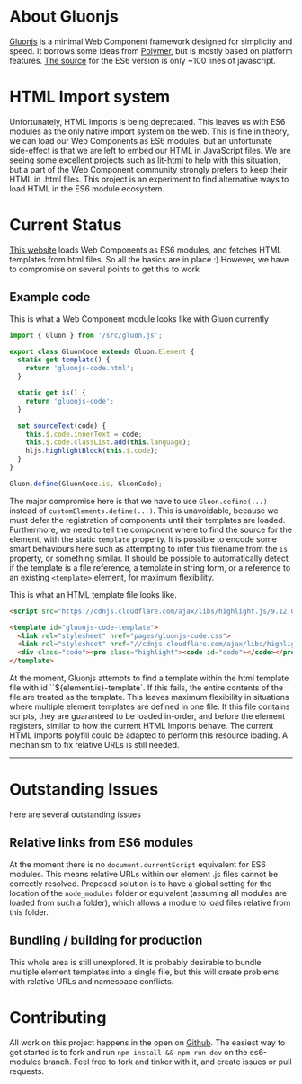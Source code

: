 # About Gluonjs

[Gluonjs](https://gluonjs.ruph.in/) is a minimal Web Component framework designed for simplicity and speed. It borrows some ideas from [Polymer](https://www.polymer-project.org/), but is mostly based on platform features. [The source](https://github.com/ruphin/gluonjs/blob/es6-modules/src/gluon.js) for the ES6 version is only ~100 lines of javascript.

# HTML Import system

Unfortunately, HTML Imports is being deprecated. This leaves us with ES6 modules as the only native import system on the web. This is fine in theory, we can load our Web Components as ES6 modules, but an unfortunate side-effect is that we are left to embed our HTML in JavaScript files.
We are seeing some excellent projects such as [lit-html](https://github.com/PolymerLabs/lit-html) to help with this situation, but a part of the Web Component community strongly prefers to keep their HTML in .html files. This project is an experiment to find alternative ways to load HTML in the ES6 module ecosystem.

# Current Status

[This website](https://gluones6.ruph.in) loads Web Components as ES6 modules, and fetches HTML templates from html files. So all the basics are in place :)
However, we have to compromise on several points to get this to work

## Example code

This is what a Web Component module looks like with Gluon currently

```javascript
import { Gluon } from '/src/gluon.js';

export class GluonCode extends Gluon.Element {
  static get template() {
    return 'gluonjs-code.html';
  }

  static get is() {
    return 'gluonjs-code';
  }

  set sourceText(code) {
    this.$.code.innerText = code;
    this.$.code.classList.add(this.language);
    hljs.highlightBlock(this.$.code);
  }
}

Gluon.define(GluonCode.is, GluonCode);
```

The major compromise here is that we have to use `Gluon.define(...)` instead of `customElements.define(...)`. This is unavoidable, because we must defer the registration of components until their templates are loaded. Furthermore, we need to tell the component where to find the source for the element, with the static `template` property. It is possible to encode some smart behaviours here such as attempting to infer this filename from the `is` property, or something similar. It should be possible to automatically detect if the template is a file reference, a template in string form, or a reference to an existing `<template>` element, for maximum flexibility.

This is what an HTML template file looks like.

```html
<script src="https://cdnjs.cloudflare.com/ajax/libs/highlight.js/9.12.0/highlight.min.js"></script>

<template id="gluonjs-code-template">
  <link rel="stylesheet" href="pages/gluonjs-code.css">
  <link rel="stylesheet" href="//cdnjs.cloudflare.com/ajax/libs/highlight.js/9.12.0/styles/github.min.css">
  <div class="code"><pre class="highlight"><code id="code"></code></pre></div>
</template>
```

At the moment, Gluonjs attempts to find a template within the html template file with id ``${element.is}-template`. If this fails, the entire contents of the file are treated as the template. This leaves maximum flexibility in situations where multiple element templates are defined in one file.
If this file contains scripts, they are guaranteed to be loaded in-order, and before the element registers, similar to how the current HTML Imports behave. The current HTML Imports polyfill could be adapted to perform this resource loading. A mechanism to fix relative URLs is still needed.
* * *

# Outstanding Issues

here are several outstanding issues

## Relative links from ES6 modules
At the moment there is no `document.currentScript` equivalent for ES6 modules. This means relative URLs within our element .js files cannot be correctly resolved.
Proposed solution is to have a global setting for the location of the `node_modules` folder or equivalent (assuming all modules are loaded from such a folder), which allows a module to load files relative from this folder.

## Bundling / building for production
This whole area is still unexplored. It is probably desirable to bundle multiple element templates into a single file, but this will create problems with relative URLs and namespace conflicts.

# Contributing
All work on this project happens in the open on [Github](https://github.com/ruphin/gluonjs/tree/es6-modules). The easiest way to get started is to fork and run `npm install && npm run dev` on the es6-modules branch. Feel free to fork and tinker with it, and create issues or pull requests.
